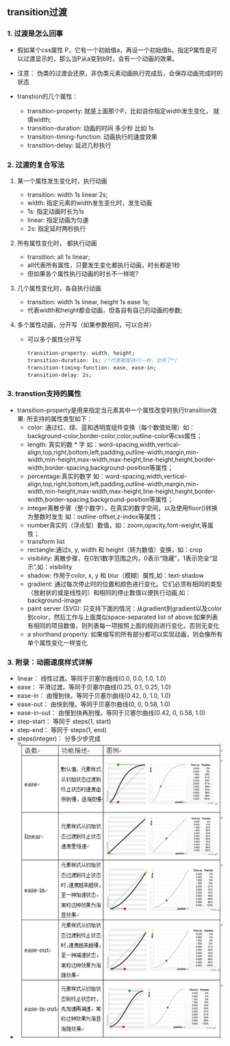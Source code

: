 ## transition过渡

### 1. 过渡是怎么回事
* 假如某个css属性 P，它有一个初始值a，再设一个初始值b。指定P属性是可以过渡显示的，那么当P从a变到b时，会有一个动画的效果。
* 注意： 伪类的过渡会还原，非伪类元素动画执行完成后，会保存动画完成时的状态

* transtion的几个属性： 
    * transition-property: 就是上面那个P，比如说你指定width发生变化， 就填width;
    * transition-duration: 动画的时间 多少秒 比如 1s
    * transition-timing-function: 动画执行的速度效果
    * transition-delay: 延迟几秒执行

### 2. 过渡的复合写法
1. 某一个属性发生变化时，执行动画
    * transition: width 1s linear 2s;
    * width: 指定元素的width发生变化时，发生动画
    * 1s: 指定动画时长为1s
    * linear: 指定动画为匀速
    * 2s: 指定延时两秒执行

2.  所有属性变化时， 都执行动画
    * transition: all 1s linear;
    * all代表所有属性，只要发生变化都执行动画，时长都是1秒
    * 但如果各个属性执行动画的时长不一样呢?

3. 几个属性变化时，各自执行动画
    * transition: width 1s linear, height 1s ease 1s;
    * 代表width和height都会动画，但各自有自己的动画的参数;

4. 多个属性动画，分开写（如果参数相同，可以合并）
    * 可以多个属性分开写
        ```css
        transition-property: width, height;
        transition-duration: 1s; /*代表都是执行一秒，合并了*/
        transition-timing-function: ease, ease-in;
        transition-delay: 2s;
        ```

### 3. transtion支持的属性
* transition-property是用来指定当元素其中一个属性改变时执行transition效果: 所支持的属性类型如下：
    * color: 通过红、绿、蓝和透明度组件变换（每个数值处理）如：background-color,border-color,color,outline-color等css属性；
    * length: 真实的数  * 字 如：word-spacing,width,vertical-align,top,right,bottom,left,padding,outline-width,margin,min-width,min-height,max-width,max-height,line-height,height,border-width,border-spacing,background-position等属性；
    * percentage:真实的数字 如：word-spacing,width,vertical-align,top,right,bottom,left,padding,outline-width,margin,min-width,min-height,max-width,max-height,line-height,height,border-width,border-spacing,background-position等属性；
    * integer离散步骤（整个数字），在真实的数字空间，以及使用floor()转换为整数时发生 如：outline-offset,z-index等属性；
    * number真实的（浮点型）数值，如：zoom,opacity,font-weight,等属性；
    * transform list
    * rectangle:通过x, y, width 和 height（转为数值）变换，如：crop
    * visibility: 离散步骤，在0到1数字范围之内，0表示“隐藏”，1表示完全“显示”,如：visibility
    * shadow: 作用于color, x, y 和 blur（模糊）属性,如：text-shadow
    * gradient: 通过每次停止时的位置和颜色进行变化。它们必须有相同的类型（放射状的或是线性的）和相同的停止数值以便执行动画,如：background-image
    * paint server (SVG): 只支持下面的情况：从gradient到gradient以及color到color，然后工作与上面类似space-separated list of above:如果列表有相同的项目数值，则列表每一项按照上面的规则进行变化，否则无变化
    * a shorthand property: 如果缩写的所有部分都可以实现动画，则会像所有单个属性变化一样变化

### 3. 附录：动画速度样式详解
* linear： 线性过渡。等同于贝塞尔曲线(0.0, 0.0, 1.0, 1.0) 
* ease： 平滑过渡。等同于贝塞尔曲线(0.25, 0.1, 0.25, 1.0) 
* ease-in： 由慢到快。等同于贝塞尔曲线(0.42, 0, 1.0, 1.0) 
* ease-out： 由快到慢。等同于贝塞尔曲线(0, 0, 0.58, 1.0) 
* ease-in-out： 由慢到快再到慢。等同于贝塞尔曲线(0.42, 0, 0.58, 1.0) 
* step-start： 等同于 steps(1, start) 
* step-end： 等同于 steps(1, end) 
* steps(integer)： 分多少步完成
* <img src="./image/动画.png" width=600>
